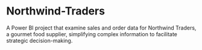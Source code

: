 # Northwind-Traders
A Power BI project that examine sales and order data for Northwind Traders, a gourmet food supplier, simplifying complex information to facilitate strategic decision-making.

